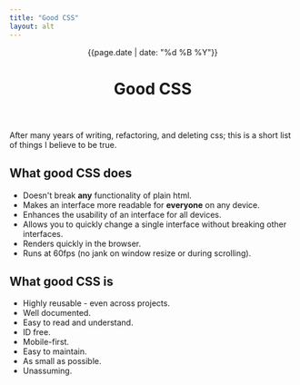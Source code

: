 ```yaml
---
title: "Good CSS"
layout: alt
---
```

<header class="ph3 pt4 pt5-ns">
  <time class="f6 gray tl tc-ns db" datetime="{{page.date}}">{{page.date | date: "%d %B %Y"}}</time>
  <h1 class="f5 f3-m f1-ns ttu tracked tl tc-ns">
    Good CSS
  </h1>
</header>
<div class="ph3">
<p class="lh-copy measure center">
  After many years of writing, refactoring, and deleting css; this is a short list of things I believe to be true.
</p>
<h2 class="fw4 ttu tracked mt5">
  What good CSS does
</h2>
<ul class="list pl0 lh-copy">
  <li class="mb3 mb0-ns">Doesn't break <b>any</b> functionality of plain html.</li>
  <li class="mb3 mb0-ns">Makes an interface more readable for <b>everyone</b> on any device.</li>
  <li class="mb3 mb0-ns">Enhances the usability of an interface for all devices.</li>
  <li class="mb3 mb0-ns">Allows you to quickly change a single interface without breaking other interfaces.</li>
  <li class="mb3 mb0-ns">Renders quickly in the browser.</li>
  <li class="mb3 mb0-ns">Runs at 60fps (no jank on window resize or during scrolling).</li>
</ul>
<h2 class="fw4 ttu tracked mt5">
  What good CSS is
</h2>
<ul class="list pl0">
  <li class="mb3 mb0-ns">Highly reusable - even across projects.</li>
  <li class="mb3 mb0-ns">Well documented.</li>
  <li class="mb3 mb0-ns">Easy to read and understand.</li>
  <li class="mb3 mb0-ns">ID free.</li>
  <li class="mb3 mb0-ns">Mobile-first.</li>
  <li class="mb3 mb0-ns">Easy to maintain.</li>
  <li class="mb3 mb0-ns">As small as possible.</li>
  <li class="mb3 mb0-ns">Unassuming.</li>
</ul>
</div>
